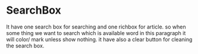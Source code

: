 # SearchBox
It have one search box for searching and one richbox for article. so when some thing we want to search which is available word in this paragraph it will color/ mark unless show nothing.  it have also a clear button for cleaning the search box.  
